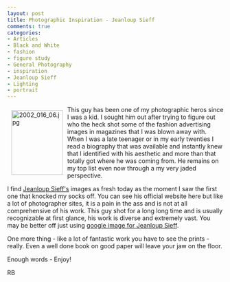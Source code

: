 ```yaml
---
layout: post
title: Photographic Inspiration - Jeanloup Sieff
comments: true
categories:
- Articles
- Black and White
- fashion
- figure study
- General Photography
- inspiration
- Jeanloup Sieff
- Lighting
- portrait
---
```

<a rel="lightbox" href="/wp-content/uploads/2009/12/2002_016_06.jpg"><img title="2002_016_06.jpg" src="/wp-content/uploads/2009/12/.thumbs/.2002_016_06.jpg" border="0" alt="2002_016_06.jpg" hspace="10" vspace="10" width="120" height="150" align="left" /></a>This guy has been one of my photographic heros since I was a kid. I sought him out after trying to figure out who the heck shot some of the fashion advertising images in magazines that I was blown away with. When I was a late teenager or in my early twenties I read a biography that was available and instantly knew that I identified with his aesthetic and more than that totally got where he was coming from. He remains on my top list even now through a my very jaded perspective.

I find <a href="http://www.jeanloupsieff.com/#">Jeanloup Sieff's</a> images as fresh today as the moment I saw the first one that knocked my socks off. You can see his official website here but like a lot of photographer sites, it is a pain in the ass and is not at all comprehensive of his work. This guy shot for a long long time and is usually recognizable at first glance, his work is diverse and extremely vast. You may be better off just using g<a href="http://images.google.com/images?hl=en&amp;client=safari&amp;rls=en&amp;resnum=0&amp;q=jeanloup+sieff&amp;um=1&amp;ie=UTF-8&amp;ei=ubI3S7GJFpCXlAf76vmQBw&amp;sa=X&amp;oi=image_result_group&amp;ct=title&amp;resnum=1&amp;ved=0CBwQsAQwAA">oogle image for Jeanloup Sieff</a>.

One more thing - like a lot of fantastic work you have to see the prints - really. Even a well done book on good paper will leave your jaw on the floor.

Enough words - Enjoy!

RB